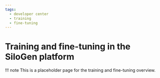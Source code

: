 ```yaml
---
tags:
  - developer center
  - training
  - fine-tuning
---
```


# Training and fine-tuning in the SiloGen platform

!!! note
    This is a placeholder page for the training and fine-tuning overview.
